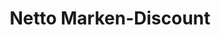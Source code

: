 ---
title: "Netto Marken-Discount"
url: /muenchen/netto-marken-discount-meglingerstrasse/
shop: Supermarkt
---